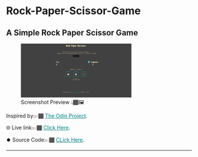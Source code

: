 # Rock-Paper-Scissor-Game <br>

## A Simple Rock Paper Scissor Game

<figure>
<img src="./assets/scrnshot.png" alt="preview" width="300">

<figcaption>Screenshot Preview 👆🏾🖼️</figcaption>
</figure>

Inspired by:👉🏾 <a href='https://www.theodinproject.com/lessons/foundations-etch-a-sketch' target='_blank' style='color:teal;'>The Odin Project</a>.

🌐 Live link:👉🏾 <a href='https://iam-ntwali.github.io/Rock-Paper-Scissor/' target='_blank' style='color:teal;'>Click Here</a>.

⏺️ Source Code:👉🏾 <a href='https://github.com/Iam-Ntwali/Rock-Paper-Scissor' target='_blank' style='color:teal;'>CLick Here</a>.

<hr>
